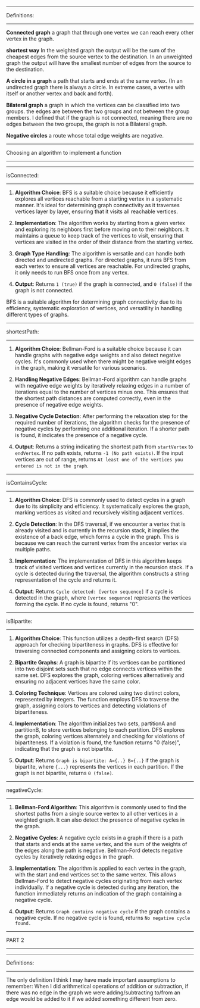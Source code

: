 ***************************************
Definitions:
***************************************

**Connected graph**  a graph that through one vertex we can reach every other vertex in the graph.

**shortest way**
In the weighted graph the output will be the sum of the cheapest edges from the source vertex to the destination.
In an unweighted graph the output will have the smallest number of edges from the source to the destination.

**A circle in a graph** a path that starts and ends at the same vertex. (In an undirected graph there is always a circle. In extreme cases, a vertex with itself or another vertex and back and forth).

**Bilateral graph** a graph in which the vertices can be classified into two groups. the edges are between the two groups and not between the group members. I defined that if the graph is not connected, meaning there are no edges between the two groups, the graph is not a Bilateral graph.

**Negative circles** a route whose total edge weights are negative.

***************************************
Choosing an algorithm to implement a function
***************************************

*****************
isConnected:
*****************

1. **Algorithm Choice**: BFS is a suitable choice because it efficiently explores all vertices reachable from a starting vertex in a systematic manner. It's ideal for determining graph connectivity as it traverses vertices layer by layer, ensuring that it visits all reachable vertices.

2. **Implementation**: The algorithm works by starting from a given vertex and exploring its neighbors first before moving on to their neighbors. It maintains a queue to keep track of the vertices to visit, ensuring that vertices are visited in the order of their distance from the starting vertex.

3. **Graph Type Handling**: The algorithm is versatile and can handle both directed and undirected graphs. For directed graphs, it runs BFS from each vertex to ensure all vertices are reachable. For undirected graphs, it only needs to run BFS once from any vertex.

4. **Output**: Returns `1 (true)` if the graph is connected, and `0 (false)` if the graph is not connected.

BFS is a suitable algorithm for determining graph connectivity due to its efficiency, systematic exploration of vertices, and versatility in handling different types of graphs.

*****************
shortestPath:
*****************

1. **Algorithm Choice**: Bellman-Ford is a suitable choice because it can handle graphs with negative edge weights and also detect negative cycles. It's commonly used when there might be negative weight edges in the graph, making it versatile for various scenarios.

2. **Handling Negative Edges**: Bellman-Ford algorithm can handle graphs with negative edge weights by iteratively relaxing edges in a number of iterations equal to the number of vertices minus one. This ensures that the shortest path distances are computed correctly, even in the presence of negative edge weights.

3. **Negative Cycle Detection**: After performing the relaxation step for the required number of iterations, the algorithm checks for the presence of negative cycles by performing one additional iteration. If a shorter path is found, it indicates the presence of a negative cycle.

4. **Output**: Returns a string indicating the shortest path from `startVertex` to `endVertex`. If no path exists, returns `-1 (No path exists)`. If the input vertices are out of range, returns `At least one of the vertices you entered is not in the graph`.

*****************
isContainsCycle:
*****************

1. **Algorithm Choice**: DFS is commonly used to detect cycles in a graph due to its simplicity and efficiency. It systematically explores the graph, marking vertices as visited and recursively visiting adjacent vertices.

2. **Cycle Detection**: In the DFS traversal, if we encounter a vertex that is already visited and is currently in the recursion stack, it implies the existence of a back edge, which forms a cycle in the graph. This is because we can reach the current vertex from the ancestor vertex via multiple paths.

3. **Implementation**: The implementation of DFS in this algorithm keeps track of visited vertices and vertices currently in the recursion stack. If a cycle is detected during the traversal, the algorithm constructs a string representation of the cycle and returns it.

4. **Output**: Returns `Cycle detected: [vertex sequence]` if a cycle is detected in the graph, where `[vertex sequence]` represents the vertices forming the cycle. If no cycle is found, returns "0".

*****************
isBipartite:
*****************

1. **Algorithm Choice**: This function utilizes a depth-first search (DFS) approach for checking bipartiteness in graphs. DFS is effective for traversing connected components and assigning colors to vertices.

2. **Bipartite Graphs**: A graph is bipartite if its vertices can be partitioned into two disjoint sets such that no edge connects vertices within the same set. DFS explores the graph, coloring vertices alternatively and ensuring no adjacent vertices have the same color.

3. **Coloring Technique**: Vertices are colored using two distinct colors, represented by integers. The function employs DFS to traverse the graph, assigning colors to vertices and detecting violations of bipartiteness.

4. **Implementation**: The algorithm initializes two sets, partitionA and partitionB, to store vertices belonging to each partition. DFS explores the graph, coloring vertices alternately and checking for violations of bipartiteness. If a violation is found, the function returns "0 (false)", indicating that the graph is not bipartite.

5. **Output**: Returns `Graph is bipartite: A={..} B={..}` if the graph is bipartite, where `{...}` represents the vertices in each partition. If the graph is not bipartite, returns `0 (false)`.

*****************
negativeCycle:
*****************

1. **Bellman-Ford Algorithm**: This algorithm is commonly used to find the shortest paths from a single source vertex to all other vertices in a weighted graph. It can also detect the presence of negative cycles in the graph.

2. **Negative Cycles**: A negative cycle exists in a graph if there is a path that starts and ends at the same vertex, and the sum of the weights of the edges along the path is negative. Bellman-Ford detects negative cycles by iteratively relaxing edges in the graph.

3. **Implementation**: The algorithm is applied to each vertex in the graph, with the start and end vertices set to the same vertex. This allows Bellman-Ford to detect negative cycles originating from each vertex individually. If a negative cycle is detected during any iteration, the function immediately returns an indication of the graph containing a negative cycle.

4. **Output**: Returns `Graph contains negative cycle` if the graph contains a negative cycle. If no negative cycle is found, returns `No negative cycle found.`

*****************
PART 2
*****************

***************************************
Definitions:
***************************************

The only definition I think I may have made important assumptions to remember:
When I did arithmetical operations of addition or subtraction, if there was no edge in the graph we were adding/subtracting to/from an edge would be added to it if we added something different from zero.

